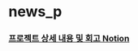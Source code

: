 # news_p

### [프로젝트 상세 내용 및 회고 Notion](https://industrious-litter-7ee.notion.site/NYT-API-e0427e9c5ee64d43ab23d57356f61979)
